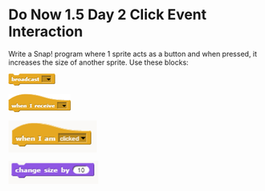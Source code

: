 # Do Now 1.5 Day 2 Click Event Interaction

Write a Snap! program where 1 sprite acts as a button and when pressed, it increases the size of another sprite. Use these blocks:

![Broadcast](images/broadcast.png)

![when I receive](images/when_i_receive.png)

![when I am](images/when_i_am.png)

![change size by](images/change_size_by.png)
